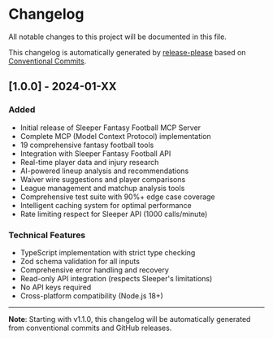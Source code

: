 # Changelog

All notable changes to this project will be documented in this file.

This changelog is automatically generated by [release-please](https://github.com/googleapis/release-please) based on [Conventional Commits](https://www.conventionalcommits.org/).

## [1.0.0] - 2024-01-XX

### Added
- Initial release of Sleeper Fantasy Football MCP Server
- Complete MCP (Model Context Protocol) implementation
- 19 comprehensive fantasy football tools
- Integration with Sleeper Fantasy Football API
- Real-time player data and injury research
- AI-powered lineup analysis and recommendations
- Waiver wire suggestions and player comparisons
- League management and matchup analysis tools
- Comprehensive test suite with 90%+ edge case coverage
- Intelligent caching system for optimal performance
- Rate limiting respect for Sleeper API (1000 calls/minute)

### Technical Features
- TypeScript implementation with strict type checking
- Zod schema validation for all inputs
- Comprehensive error handling and recovery
- Read-only API integration (respects Sleeper's limitations)
- No API keys required
- Cross-platform compatibility (Node.js 18+)

---

**Note**: Starting with v1.1.0, this changelog will be automatically generated from conventional commits and GitHub releases.